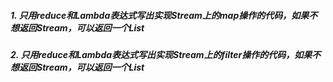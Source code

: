 ##### 1. 只用reduce和Lambda表达式写出实现Stream上的map操作的代码，如果不想返回Stream，可以返回一个List


##### 2. 只用reduce和Lambda表达式写出实现Stream上的filter操作的代码，如果不想返回Stream，可以返回一个List
